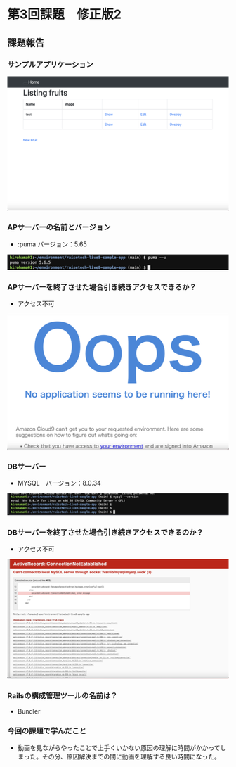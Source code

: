 # **第3回課題　修正版2**

## 課題報告

### サンプルアプリケーション
![a](./img3/a.png)

### APサーバーの名前とバージョン
- :puma バージョン：5.65

![b](./img3/b.png)

### APサーバーを終了させた場合引き続きアクセスできるか？
- アクセス不可

![c](./img3/c.png)

### DBサーバー
- MYSQL　バージョン：8.0.34

![d](./img3/d.png)

### DBサーバーを終了させた場合引き続きアクセスできるのか？
- アクセス不可

![e](./img3/e.png)

### Railsの構成管理ツールの名前は？
- Bundler


### 今回の課題で学んだこと
- 動画を見ながらやったことで上手くいかない原因の理解に時間がかかってしまった。その分、原因解決までの間に動画を理解する良い時間になった。
